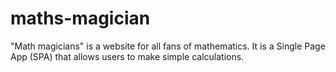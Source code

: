 # maths-magician
"Math magicians" is a website for all fans of mathematics. It is a Single Page App (SPA) that allows users to make simple calculations.
